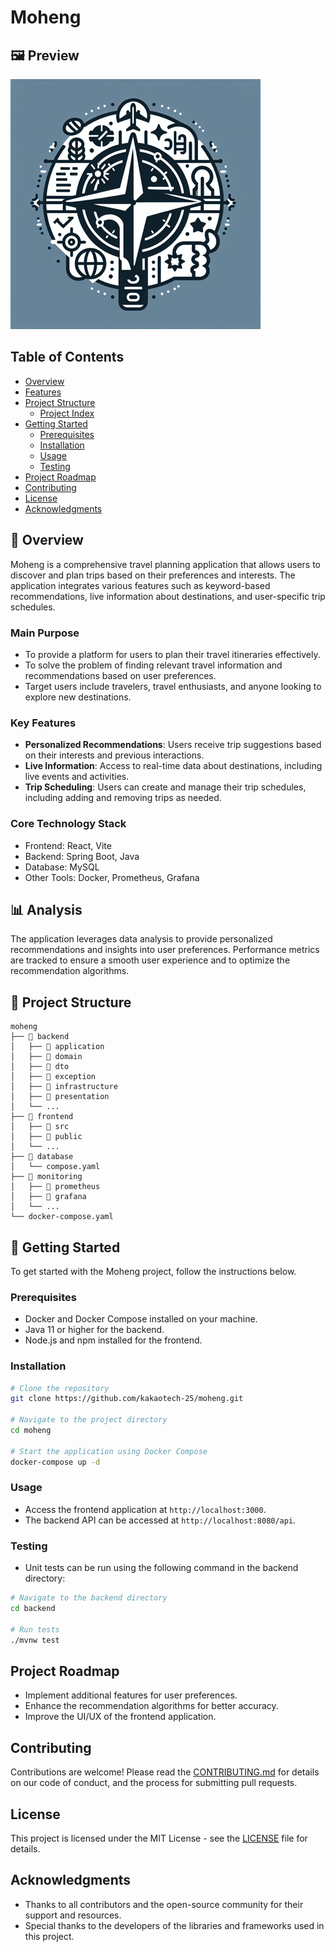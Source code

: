 # Moheng

## 🖼 Preview
![Preview Image](./generated_image.png)
 
##  Table of Contents

- [ Overview](#-overview)
- [ Features](#-features)
- [ Project Structure](#-project-structure)
  - [ Project Index](#-project-index)
- [ Getting Started](#-getting-started)
  - [ Prerequisites](#-prerequisites)
  - [ Installation](#-installation)
  - [ Usage](#-usage)
  - [ Testing](#-testing)
- [ Project Roadmap](#-project-roadmap)
- [ Contributing](#-contributing)
- [ License](#-license)
- [ Acknowledgments](#-acknowledgments)


## 📝 Overview
Moheng is a comprehensive travel planning application that allows users to discover and plan trips based on their preferences and interests. The application integrates various features such as keyword-based recommendations, live information about destinations, and user-specific trip schedules.

### Main Purpose
- To provide a platform for users to plan their travel itineraries effectively.
- To solve the problem of finding relevant travel information and recommendations based on user preferences.
- Target users include travelers, travel enthusiasts, and anyone looking to explore new destinations.

### Key Features
- **Personalized Recommendations**: Users receive trip suggestions based on their interests and previous interactions.
- **Live Information**: Access to real-time data about destinations, including live events and activities.
- **Trip Scheduling**: Users can create and manage their trip schedules, including adding and removing trips as needed.

### Core Technology Stack 
- Frontend: React, Vite
- Backend: Spring Boot, Java
- Database: MySQL
- Other Tools: Docker, Prometheus, Grafana

## 📊 Analysis
The application leverages data analysis to provide personalized recommendations and insights into user preferences. Performance metrics are tracked to ensure a smooth user experience and to optimize the recommendation algorithms.

## 📁 Project Structure
```
moheng
├── 📁 backend
│   ├── 📁 application
│   ├── 📁 domain
│   ├── 📁 dto
│   ├── 📁 exception
│   ├── 📁 infrastructure
│   ├── 📁 presentation
│   └── ...
├── 📁 frontend
│   ├── 📁 src
│   ├── 📁 public
│   └── ...
├── 📁 database
│   └── compose.yaml
├── 📁 monitoring
│   ├── 📁 prometheus
│   ├── 📁 grafana
│   └── ...
└── docker-compose.yaml
```

## 🚀 Getting Started
To get started with the Moheng project, follow the instructions below.

### Prerequisites
- Docker and Docker Compose installed on your machine.
- Java 11 or higher for the backend.
- Node.js and npm installed for the frontend.

### Installation
```bash
# Clone the repository
git clone https://github.com/kakaotech-25/moheng.git

# Navigate to the project directory
cd moheng

# Start the application using Docker Compose
docker-compose up -d
```

### Usage
- Access the frontend application at `http://localhost:3000`.
- The backend API can be accessed at `http://localhost:8080/api`.

### Testing
- Unit tests can be run using the following command in the backend directory:
```bash
# Navigate to the backend directory
cd backend

# Run tests
./mvnw test
```

## Project Roadmap
- Implement additional features for user preferences.
- Enhance the recommendation algorithms for better accuracy.
- Improve the UI/UX of the frontend application.

## Contributing
Contributions are welcome! Please read the [CONTRIBUTING.md](CONTRIBUTING.md) for details on our code of conduct, and the process for submitting pull requests.

## License
This project is licensed under the MIT License - see the [LICENSE](LICENSE) file for details.

## Acknowledgments
- Thanks to all contributors and the open-source community for their support and resources.
- Special thanks to the developers of the libraries and frameworks used in this project.
